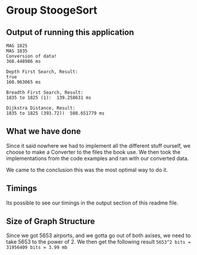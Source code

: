# Group StoogeSort

## Output of running this application
```
MAG 1825
MAS 1835
Conversion of data!
368.448986 ms

Depth First Search, Result:
true
160.963065 ms 

Breadth First Search, Result:
1835 to 1825 (1):  139.258631 ms

Dijkstra Distance, Result:
1835 to 1825 (393.72))  508.651779 ms
```

## What we have done

Since it said nowhere we had to implement all the different stuff ourself, we choose to make a Converter to the files the book use.
We then took the implementations from the code examples and ran with our converted data.

We came to the conclusion this was the most optimal way to do it.

## Timings

Its possible to see our timings in the output section of this readme file.

## Size of Graph Structure

Since we got 5653 airports, and we gotta go out of both axises, we need to take 5653 to the power of 2. We then get the following result `5653^2 bits = 31956409 bits = 3.99 mb`

